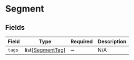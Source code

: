 # Segment


## Fields

| Field                                                 | Type                                                  | Required                                              | Description                                           |
| ----------------------------------------------------- | ----------------------------------------------------- | ----------------------------------------------------- | ----------------------------------------------------- |
| `tags`                                                | list[[SegmentTag](../../models/shared/segmenttag.md)] | :heavy_minus_sign:                                    | N/A                                                   |